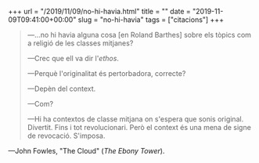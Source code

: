 +++
url = "/2019/11/09/no-hi-havia.html"
title = ""
date = "2019-11-09T09:41:00+00:00"
slug = "no-hi-havia"
tags = ["citacions"]
+++

> —…no hi havia alguna cosa \[en Roland Barthes] sobre els tòpics com a religió de les classes mitjanes?
> 
> —Crec que ell va dir l'*ethos*.
> 
> —Perquè l'originalitat és pertorbadora, correcte?
> 
> —Depèn del context.
>
> —Com?
> 
> —Hi ha contextos de classe mitjana on s'espera que sonis original. Divertit. Fins i tot revolucionari. Però el context és una mena de signe de revocació. S'imposa.

—John Fowles, "The Cloud" (*The Ebony Tower*).

